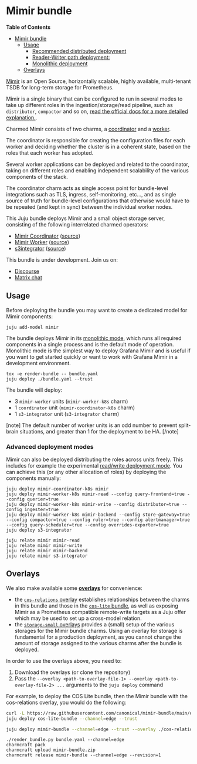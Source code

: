 # Mimir bundle

<!-- markdown-toc start - Don't edit this section. Run M-x markdown-toc-refresh-toc -->
**Table of Contents**

- [Mimir bundle](#mimir-bundle)
    - [Usage](#usage)
        - [Recommended distributed deployment](#recommended-distributed-deployment)
        - [Reader-Writer path deployment:](#reader-writer-mode-deployment)
        - [Monolithic deployment](#monolithic-deployment)
    - [Overlays](#overlays)

<!-- markdown-toc end -->



[Mimir](https://grafana.com/oss/mimir/) is an Open Source, horizontally scalable, highly available, multi-tenant TSDB for long-term storage for Prometheus.

Mimir is a single binary that can be configured to run in several modes to take up different roles in the ingestion/storage/read pipeline, such as `distributor`, `compactor` and so on, [read the official docs for a more detailed explanation.](https://grafana.com/docs/mimir/latest/get-started/about-grafana-mimir-architecture/#grafana-mimir-components).

Charmed Mimir consists of two charms, a [coordinator](https://github.com/canonical/mimir-coordinator-k8s-operator) and a [worker](https://github.com/canonical/mimir-worker-k8s-operator).

The coordinator is responsible for creating the configuration files for each worker and deciding whether the cluster is in a coherent state, based on the roles that each worker has adopted.

Several worker applications can be deployed and related to the coordinator, taking on different roles and enabling independent scalability of the various components of the stack.

The coordinator charm acts as single access point for bundle-level integrations such as TLS, ingress, self-monitoring, etc..., and as single source of truth for bundle-level configurations that otherwise would have to be repeated (and kept in sync) between the individual worker nodes.


This Juju bundle deploys Mimir and a small object storage server, consisting of the following interrelated charmed operators:

- [Mimir Coordinator](https://charmhub.io/mimir-coordinator-k8s) ([source](https://github.com/canonical/mimir-coordinator-k8s-operator))
- [Mimir Worker](https://charmhub.io/mimir-worker-k8s) ([source](https://github.com/canonical/mimir-worker-k8s-operator))
- [s3integrator](https://charmhub.io/s3-integrator) ([source](https://github.com/canonical/s3-integrator))

This bundle is under development.
Join us on:

- [Discourse](https://charmhub.io/topics/canonical-observability-stack)
- [Matrix chat](https://matrix.to/#/#cos:ubuntu.com)

## Usage

Before deploying the bundle you may want to create a dedicated model for Mimir components:

```shell
juju add-model mimir
```

The bundle deploys Mimir in its [monolithic mode](https://grafana.com/docs/mimir/latest/references/architecture/deployment-modes/#monolithic-mode), which runs all required components in a single process and is the default mode of operation. Monolithic mode is the simplest way to deploy Grafana Mimir and is useful if you want to get started quickly or want to work with Grafana Mimir in a development environment.

```shell
tox -e render-bundle -- bundle.yaml
juju deploy ./bundle.yaml --trust
```

The bundle will deploy:

- 3 `mimir-worker` units (`mimir-worker-k8s` charm)
- 1 `coordinator` unit (`mimir-coordinator-k8s` charm)
- 1 `s3-integrator` unit (`s3-integrator` charm)

[note]
The default number of worker units is an odd number to prevent split-brain situations, and greater than 1 for the deployment to be HA.
[/note]

### Advanced deployment modes

Mimir can also be deployed distributing the roles across units freely. This includes for example the experimental [read/write deployment mode](https://grafana.com/docs/mimir/latest/references/architecture/deployment-modes/#read-write-mode).
You can achieve this (or any other allocation of roles) by deploying the components manually: 

```
juju deploy mimir-coordinator-k8s mimir
juju deploy mimir-worker-k8s mimir-read --config query-frontend=true --config querier=true
juju deploy mimir-worker-k8s mimir-write --config distributor=true --config ingester=true
juju deploy mimir-worker-k8s mimir-backend --config store-gateway=true --config compactor=true --config ruler=true --config alertmanager=true --config query-scheduler=true --config overrides-exporter=true
juju deploy s3-integrator

juju relate mimir mimir-read
juju relate mimir mimir-write
juju relate mimir mimir-backend
juju relate mimir s3-integrator
```

## Overlays

We also make available some [**overlays**](https://juju.is/docs/sdk/bundle-reference) for convenience:

* the [`cos-relations` overlay](https://raw.githubusercontent.com/canonical/cos-lite-bundle/main/overlays/cos-relations-overlay.yaml) establishes relationships between the charms in this bundle and those in the [`cos-lite` bundle](https://github.com/canonical/cos-lite-bundle), as well as exposing Mimir as a Prometheus compatible remote-write targets as a Juju offer which may be used to set up a cross-model relation.
* the [`storage-small` overlays](https://raw.githubusercontent.com/canonical/cos-lite-bundle/main/overlays/storage-small-overlay.yaml) provides a (small) setup of the various storages for the Mimir bundle charms.
  Using an overlay for storage is fundamental for a production deployment, as you cannot change the amount of storage assigned to the various charms after the bundle is deployed.

In order to use the overlays above, you need to:

1. Download the overlays (or clone the repository)
2. Pass the `--overlay <path-to-overlay-file-1> --overlay <path-to-overlay-file-2> ...` arguments to the `juju deploy` command

For example, to deploy the COS Lite bundle, then the Mimir bundle with the cos-relations overlay, you would do the following:

```sh
curl -L https://raw.githubusercontent.com/canonical/mimir-bundle/main/overlays/cos-relations-overlay.yaml -O
juju deploy cos-lite-bundle --channel=edge --trust

juju deploy mimir-bundle --channel=edge --trust --overlay ./cos-relations-overlay.yaml
```

```shell
./render_bundle.py bundle.yaml --channel=edge
charmcraft pack
charmcraft upload mimir-bundle.zip
charmcraft release mimir-bundle --channel=edge --revision=1
```
